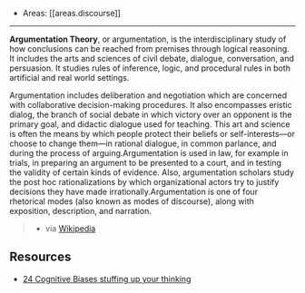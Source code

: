
- Areas: [[areas.discourse]]

---

**Argumentation Theory**, or argumentation, is the interdisciplinary study of how conclusions can be reached from premises through logical reasoning. It includes the arts and sciences of civil debate, dialogue, conversation, and persuasion. It studies rules of inference, logic, and procedural rules in both artificial and real world settings.

Argumentation includes deliberation and negotiation which are concerned with collaborative decision-making procedures. It also encompasses eristic dialog, the branch of social debate in which victory over an opponent is the primary goal, and didactic dialogue used for teaching. This art and science is often the means by which people protect their beliefs or self-interests—or choose to change them—in rational dialogue, in common parlance, and during the process of arguing.Argumentation is used in law, for example in trials, in preparing an argument to be presented to a court, and in testing the validity of certain kinds of evidence. Also, argumentation scholars study the post hoc rationalizations by which organizational actors try to justify decisions they have made irrationally.Argumentation is one of four rhetorical modes (also known as modes of discourse), along with exposition, description, and narration.

> - via [Wikipedia](https://en.wikipedia.org/wiki/Argumentation%20theory)

## Resources

- [24 Cognitive Biases stuffing up your thinking](https://yourbias.is/)
